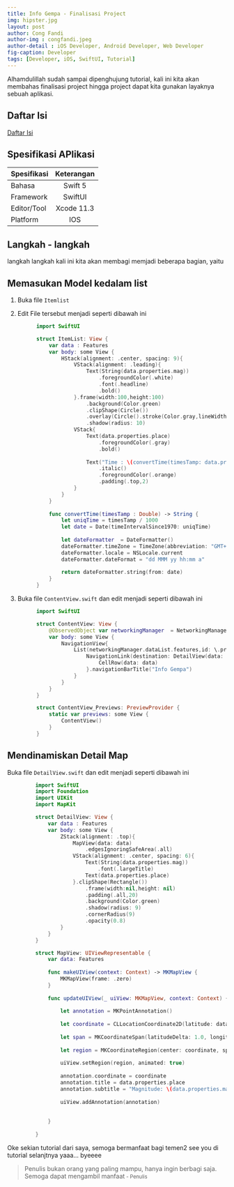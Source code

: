 ```yaml
---
title: Info Gempa - Finalisasi Project
img: hipster.jpg
layout: post
author: Cong Fandi
author-img : congfandi.jpeg
author-detail : iOS Developer, Android Developer, Web Developer
fig-caption: Developer
tags: [Developer, iOS, SwiftUI, Tutorial]
---
```


Alhamdulillah sudah sampai dipenghujung tutorial, kali ini kita akan membahas finalisasi project hingga project dapat kita gunakan layaknya sebuah aplikasi.
<!--more-->

## Daftar Isi ##

[Daftar Isi](https://thengoding.com/2019/12/27/j-info-gempa-daftar-isi/)


## Spesifikasi APlikasi ##

|  Spesifikasi  | Keterangan      |
| :------------ |:---------------:|
|  Bahasa       | Swift 5         |
| Framework     | SwiftUI         |
| Editor/Tool   | Xcode 11.3      |
| Platform      | IOS             | 

## Langkah - langkah ##

langkah langkah kali ini kita akan membagi memjadi beberapa bagian, yaitu

## Memasukan Model kedalam list ##

1. Buka file `Itemlist`

2. Edit File tersebut menjadi seperti dibawah ini
   
   ```swift
         import SwiftUI

         struct ItemList: View {
             var data : Features
             var body: some View {
                 HStack(alignment: .center, spacing: 9){
                     VStack(alignment: .leading){
                         Text(String(data.properties.mag))
                             .foregroundColor(.white)
                             .font(.headline)
                             .bold()
                     }.frame(width:100,height:100)
                         .background(Color.green)
                         .clipShape(Circle())
                         .overlay(Circle().stroke(Color.gray,lineWidth: 1))
                         .shadow(radius: 10)
                     VStack{
                         Text(data.properties.place)
                             .foregroundColor(.gray)
                             .bold()
                         
                         Text("Time : \(convertTime(timesTamp: data.properties.time))")
                             .italic()
                             .foregroundColor(.orange)
                             .padding(.top,2)
                     }
                 }
             }
             
             func convertTime(timesTamp : Double) -> String {
                 let uniqTime = timesTamp / 1000
                 let date = Date(timeIntervalSince1970: uniqTime)
                 
                 let dateFormatter  = DateFormatter()
                 dateFormatter.timeZone = TimeZone(abbreviation: "GMT+7")
                 dateFormatter.locale = NSLocale.current
                 dateFormatter.dateFormat = "dd MMM yy hh:mm a"
                 
                 return dateFormatter.string(from: date)
             }
         }
   ```

3. Buka file `ContentView.swift` dan edit menjadi seperti dibawah ini
   
   ```swift
         import SwiftUI

         struct ContentView: View {
             @ObservedObject var networkingManager  = NetworkingManager()
             var body: some View {
                 NavigationView{
                     List(networkingManager.dataList.features,id: \.properties){ data in
                         NavigationLink(destination: DetailView(data: data)){
                             CellRow(data: data)
                         }.navigationBarTitle("Info Gempa")
                     }
                 }
             }
         }

         struct ContentView_Previews: PreviewProvider {
             static var previews: some View {
                 ContentView()
             }
         }
   ```

## Mendinamiskan Detail Map ##

Buka file `DetailView.swift` dan edit menjadi seperti dibawah ini

```swift
         import SwiftUI
         import Foundation
         import UIKit
         import MapKit

         struct DetailView: View {
             var data : Features
             var body: some View {
                 ZStack(alignment: .top){
                     MapView(data: data)
                         .edgesIgnoringSafeArea(.all)
                     VStack(alignment: .center, spacing: 6){
                         Text(String(data.properties.mag))
                             .font(.largeTitle)
                         Text(data.properties.place)
                     }.clipShape(Rectangle())
                         .frame(width:nil,height: nil)
                         .padding(.all,20)
                         .background(Color.green)
                         .shadow(radius: 9)
                         .cornerRadius(9)
                         .opacity(0.8)
                 }
             }
         }

         struct MapView: UIViewRepresentable {
             var data: Features
             
             func makeUIView(context: Context) -> MKMapView {
                 MKMapView(frame: .zero)
             }
             
             func updateUIView(_ uiView: MKMapView, context: Context) {
                 
                 let annotation = MKPointAnnotation()
                 
                 let coordinate = CLLocationCoordinate2D(latitude: data.geometry.coordinates[1], longitude: data.geometry.coordinates[0])
                 
                 let span = MKCoordinateSpan(latitudeDelta: 1.0, longitudeDelta: 1.0)
                 
                 let region = MKCoordinateRegion(center: coordinate, span: span)
                 
                 uiView.setRegion(region, animated: true)
                 
                 annotation.coordinate = coordinate
                 annotation.title = data.properties.place
                 annotation.subtitle = "Magnitude: \(data.properties.mag)"
                 
                 uiView.addAnnotation(annotation)
                 
                 
             }
             
         }
```

Oke sekian tutorial dari saya, semoga bermanfaat bagi temen2  see you di tutorial selanjtnya yaaa... byeeee




>Penulis bukan orang yang paling mampu, hanya ingin berbagi saja. Semoga dapat mengambil manfaat<small> - Penulis</small>


